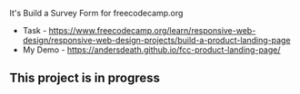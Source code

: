 It's Build a Survey Form for freecodecamp.org 
* Task - https://www.freecodecamp.org/learn/responsive-web-design/responsive-web-design-projects/build-a-product-landing-page
* My Demo - https://andersdeath.github.io/fcc-product-landing-page/

## This project is in progress